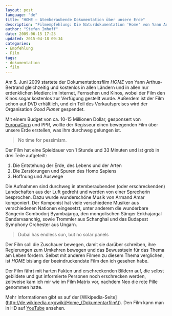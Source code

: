 ```yaml
---
layout: post
language: "de"
title: "HOME – Atemberaubende Dokumentation über unsere Erde"
description: "Filmempfehlung: Die Naturdokumentation 'Home' von Yann Arthus-Bertrand KOSTENLOS ansehen. Wunderschöne Luftaufnahmen von der Welt. Die Entstehung der Erde, das Leben, die Zerstörung durch den Menschen und Hoffnung und Auswege."
author: "Stefan Imhoff"
date: 2009-06-15 17:23
updated: 2015-04-18 09:34
categories:
- Empfehlung
- Film
tags:
- dokumentation
- film
---
```


Am 5. Juni 2009 startete der Dokumentationsfilm <cite>HOME</cite> von Yann Arthus-Bertrand gleichzeitig und kostenlos in allen Ländern und in allen nur erdenklichen Medien: im Internet, Fernsehen und Kinos, wobei der Film den Kinos sogar kostenlos zur Verfügung gestellt wurde. Außerdem ist der Film schon auf DVD erhältlich, und ein Teil des Verkaufspreises wird der Organisation <cite>Good Planet</cite> gespendet.

Mit einem Budget von ca. 10-15 Millionen Dollar, gesponsert von [EuropaCorp](http://www.europacorp.com/ "EuropaCorp") und PPR, wollte der Regisseur einen bewegenden Film über unsere Erde erstellen, was ihm durchweg gelungen ist.

<blockquote lang="en" class="pullquote">
<p>No time for pessimism.</p>
</blockquote>

Der Film hat eine Spieldauer von 1 Stunde und 33 Minuten und ist grob in drei Teile aufgeteilt:

1. Die Entstehung der Erde, des Lebens und der Arten
2. Die Zerstörungen und Spuren des Homo Sapiens
3. Hoffnung und Auswege

Die Aufnahmen sind durchweg in atemberaubenden (oder erschreckenden) Landschaften aus der Luft gedreht und werden von einer Sprecherin besprochen. Dazu wurde wunderschöne Musik von Armand Amar komponiert. Der Komponist hat viele verschiedene Musiker aus verschiedenen Nationen eingesetzt, unter anderem die wunderbare Sängerin Gombodorj Byambajarga, den mongolischen Sänger Enkhajargal Dandarvaanchig, sowie   Trommler aus Schanghai und das Budapest Symphony Orchester aus Ungarn.

<blockquote lang="en" class="pullquote">
<p>Dubai has endless sun, but no solar panels</p>
</blockquote>

Der Film soll die Zuschauer bewegen, damit sie darüber schreiben, ihre Regierungen zum Umkehren bewegen und das Bewusstsein für das Thema am Leben fördern. Selbst mit anderen Filmen zu diesem Thema verglichen, ist <cite>HOME</cite> bislang der beeindruckendste Film den ich gesehen habe.

Der Film fährt mit harten Fakten und erschreckenden Bildern auf, die selbst gebildete und gut informierte Personen noch erschrecken werden, zeitweise kam ich mir wie im Film Matrix vor, nachdem Neo die rote Pille genommen hatte.

Mehr Informationen gibt es auf der [Wikipedia-Seite](http://de.wikipedia.org/wiki/Home_(Dokumentarfilm\)). Den Film kann man in HD auf [YouTube](https://www.youtube.com/watch?v=jqxENMKaeCU) ansehen.
